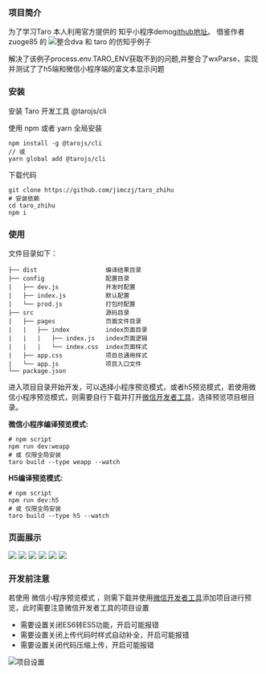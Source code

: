 ### 项目简介

为了学习Taro 本人利用官方提供的 知乎小程序demo[github地址](https://github.com/jimczj/taro_zhihu)。
借鉴作者 zuoge85 的 ![整合dva 和 taro 的仿知乎例子](https://github.com/zuoge85/taro-dva)

解决了该例子process.env.TARO_ENV获取不到的问题,并整合了wxParse，实现并测试了了h5端和微信小程序端的富文本显示问题


### 安装
安装 Taro 开发工具 @tarojs/cli

使用 npm 或者 yarn 全局安装

```
npm install -g @tarojs/cli
// 或
yarn global add @tarojs/cli
```
下载代码
```
git clone https://github.com/jimczj/taro_zhihu
# 安装依赖
cd taro_zhihu
npm i
```

### 使用

文件目录如下：
```
├── dist                   编译结果目录
├── config                 配置目录
|   ├── dev.js             开发时配置
|   ├── index.js           默认配置
|   └── prod.js            打包时配置
├── src                    源码目录
|   ├── pages              页面文件目录
|   |   ├── index          index页面目录
|   |   |   ├── index.js   index页面逻辑
|   |   |   └── index.css  index页面样式
|   ├── app.css            项目总通用样式
|   └── app.js             项目入口文件
└── package.json
```
进入项目目录开始开发，可以选择小程序预览模式，或者h5预览模式，若使用微信小程序预览模式，则需要自行下载并打开[微信开发者工具](https://developers.weixin.qq.com/miniprogram/dev/devtools/download.html)，选择预览项目根目录。

**微信小程序编译预览模式:**


```
# npm script
npm run dev:weapp
# 或 仅限全局安装
taro build --type weapp --watch
```

**H5编译预览模式:**
```
# npm script
npm run dev:h5
# 或 仅限全局安装
taro build --type h5 --watch
```
### 页面展示

![](https://user-gold-cdn.xitu.io/2018/6/15/16402e6037be17b7?w=648&h=1142&f=jpeg&s=189658)
![](https://user-gold-cdn.xitu.io/2018/6/15/16402e624c0690f7?w=696&h=1154&f=jpeg&s=223080)
![](https://user-gold-cdn.xitu.io/2018/6/15/16402e640f51f37d?w=656&h=1146&f=jpeg&s=147204)
![](https://user-gold-cdn.xitu.io/2018/6/15/16402e65960247b6?w=656&h=1146&f=jpeg&s=147204)
![](https://user-gold-cdn.xitu.io/2018/6/15/16402e6774a05521?w=656&h=1138&f=jpeg&s=200522)
![](https://user-gold-cdn.xitu.io/2018/6/15/16402e68a9ca8235?w=660&h=1150&f=jpeg&s=80253)


### 开发前注意
若使用 微信小程序预览模式 ，则需下载并使用[微信开发者工具](https://developers.weixin.qq.com/miniprogram/dev/devtools/download.html)添加项目进行预览，此时需要注意微信开发者工具的项目设置
* 需要设置关闭ES6转ES5功能，开启可能报错
* 需要设置关闭上传代码时样式自动补全，开启可能报错
* 需要设置关闭代码压缩上传，开启可能报错


![项目设置](https://user-gold-cdn.xitu.io/2018/6/14/163fe817af30c48e?w=2170&h=1080&f=jpeg&s=198269)
